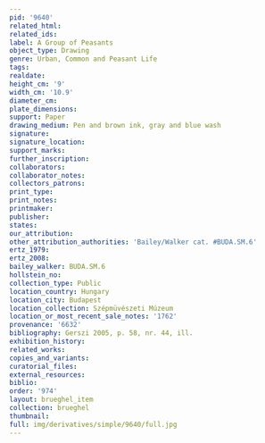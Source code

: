 ```yaml
---
pid: '9640'
related_html: 
related_ids: 
label: A Group of Peasants
object_type: Drawing
genre: Urban, Common and Peasant Life
tags: 
realdate: 
height_cm: '9'
width_cm: '10.9'
diameter_cm: 
plate_dimensions: 
support: Paper
drawing_medium: Pen and brown ink, gray and blue wash
signature: 
signature_location: 
support_marks: 
further_inscription: 
collaborators: 
collaborator_notes: 
collectors_patrons: 
print_type: 
print_notes: 
printmaker: 
publisher: 
states: 
our_attribution: 
other_attribution_authorities: 'Bailey/Walker cat. #BUDA.SM.6'
ertz_1979: 
ertz_2008: 
bailey_walker: BUDA.SM.6
hollstein_no: 
collection_type: Public
location_country: Hungary
location_city: Budapest
location_collection: Szépmüvészeti Múzeum
location_or_most_recent_sale_notes: '1762'
provenance: '6632'
bibliography: Gerszi 2005, p. 58, nr. 44, ill.
exhibition_history: 
related_works: 
copies_and_variants: 
curatorial_files: 
external_resources: 
biblio: 
order: '974'
layout: brueghel_item
collection: brueghel
thumbnail: 
full: img/derivatives/simple/9640/full.jpg
---
```

